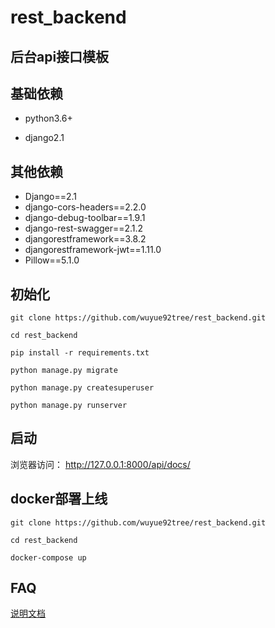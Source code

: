 # rest_backend

## 后台api接口模板

## 基础依赖

- python3.6+

- django2.1

## 其他依赖

- Django==2.1
- django-cors-headers==2.2.0
- django-debug-toolbar==1.9.1
- django-rest-swagger==2.1.2
- djangorestframework==3.8.2
- djangorestframework-jwt==1.11.0
- Pillow==5.1.0

## 初始化

```
git clone https://github.com/wuyue92tree/rest_backend.git

cd rest_backend

pip install -r requirements.txt

python manage.py migrate

python manage.py createsuperuser

python manage.py runserver
```

## 启动

浏览器访问： http://127.0.0.1:8000/api/docs/


## docker部署上线

```
git clone https://github.com/wuyue92tree/rest_backend.git

cd rest_backend

docker-compose up
```


## FAQ

[说明文档](http://wuyue92tree.antio.top/opensource/rest_backend.html#FAQ)
